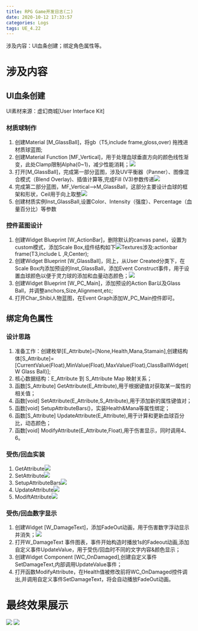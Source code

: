 ```yaml
---
title: RPG Game开发日志(二) 
date: 2020-10-12 17:33:57
categories: Logs
tags: UE_4.22 
---
```


涉及内容：UI血条创建；绑定角色属性等。
<!--more-->

# 涉及内容

## UI血条创建

UI素材来源：虚幻商城[User Interface Kit]

### 材质球制作

1. 创建Material [M_GlassBall]，将gb（T5,include frame,gloss,over) 拖拽进材质球蓝图;
2. 创建Material Function [MF_Vertical]，用于处理血球垂直方向的颜色线性渐变，此处Clamp限制Alpha(0~1)，减少性能消耗；<img src='https://img-blog.csdnimg.cn/20201012182956977.png'>
3. 打开[M_GlassBall]，完成第一部分蓝图，涉及UV平衡器（Panner）、图像混合模式（Blend Overlay)、插值计算等,完成Fill (V3)参数传递<img src='https://img-blog.csdnimg.cn/20201012183538901.png'>
4. 完成第二部分蓝图，MF_Vertical—>M_GlassBall，这部分主要设计血球的框架和形状，Ceil用于向上取整<img src='https://img-blog.csdnimg.cn/20201012184100410.png'>
5. 创建材质实例Inst_GlassBall,设置Color、Intensity（强度）、Percentage（血量百分比）等参数

### 控件蓝图设计

1. 创建Widget Blueprint [W_ActionBar]，删除默认的canvas panel，设置为custom模式，添加Scale Box,组件结构如下<img src='https://img-blog.csdnimg.cn/20201012181046997.png'>Textures涉及:actionbar frame(T3,include L ,R,Center);
2. 创建Widget Blueprint [W_GlassBall]，同上，从User Created分类下，在Scale Box内添加预设的Inst_GlassBall，添加Event Construct事件，用于设置血球颜色以便于灵力球的添加和血量动态颜色；<img src='https://img-blog.csdnimg.cn/20201012185331871.png'>
3. 创建Widget Blueprint [W_PC_Main]，添加预设的Action Bar以及Glass Ball，并调整anchors,Size,Alignment,etc;
4. 打开Char_Shibi人物蓝图，在Event Graph添加W_PC_Main控件即可。

## 绑定角色属性

### 设计思路

1. 准备工作：创建枚举[E_Attribute]=[None,Health,Mana,Stamain],创建结构体[S_Attribute]=[CurrentValue(Float),MinValue(Float),MaxValue(Float),ClassBallWidget(W Glass Ball)];
2. 核心数据结构：E_Attribute 到 S_Attribute Map 映射关系；
3. 函数[S_Attribute] GetAttribute(E_Attribute),用于根据键值对获取某一属性的相关值；
4. 函数[void] SetAttribute(E_Attribute,S_Attribute),用于添加新的属性键值对；
5. 函数[void] SetupAttributeBars()，实装Health&Mana等属性绑定；
6. 函数[S_Attribute] UpdateAttribute(E_Attribute),用于计算和更新血球百分比，动态颜色；
7. 函数[void] ModifyAttribute(E_Attribute,Float),用于伤害显示，同时调用4、6。

### 受伤/回血实装

1. GetAttribute<img src='https://img-blog.csdnimg.cn/20201012195017253.png'>
2. SetAttribute<img src='https://img-blog.csdnimg.cn/20201012195137455.png'>
3. SetupAttributeBars<img src='https://img-blog.csdnimg.cn/20201012195223773.png'>
4. UpdateAttribute<img src='https://img-blog.csdnimg.cn/20201012195331529.png'>
5. ModiftAttribute<img src='https://img-blog.csdnimg.cn/20201012195518275.png'>

### 受伤/回血数字显示

1. 创建Widget [W_DamageText]，添加FadeOut动画，用于伤害数字浮动显示并消失；<img src='https://img-blog.csdnimg.cn/2020101219394440.png'>
2. 打开W_DamageText 事件图表，事件开始构造时播放1s的Fadeout动画,添加自定义事件UpdateValue，用于受伤/回血时不同的文字内容&颜色显示；
3. 创建Widget Component [WC_OnDamaged],创建自定义事件SetDamageText,内部调用UpdateValue事件；
4. 打开函数ModifyAttribute，在Health值被修改前将WC_OnDamaged控件调出,并调用自定义事件SetDamageText，将会自动播放FadeOut动画。

# 最终效果展示

<img src='https://img-blog.csdnimg.cn/20201012175955500.png'>

<img src='https://img-blog.csdnimg.cn/20201012180028750.png'>